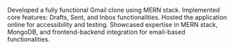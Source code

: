 Developed a fully functional Gmail clone using MERN stack.
Implemented core features: Drafts, Sent, and Inbox functionalities.
Hosted the application online for accessibility and testing.
Showcased expertise in MERN stack, MongoDB, and frontend-backend integration for email-based functionalities.
